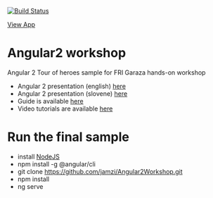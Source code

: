 [![Build Status](https://travis-ci.org/jamzi/Angular2Workshop.svg?branch=master)](https://travis-ci.org/jamzi/Angular2Workshop)
<p><a href="https://angular2workshop.firebaseapp.com/">View App</a></p>

# Angular2 workshop
Angular 2 Tour of heroes sample for FRI Garaza hands-on workshop

* Angular 2 presentation (english) [here](https://docs.google.com/presentation/d/1b_LakxG8837AF5oQTYRvpS8kE3bIryg8LwYk3i-tUhI/edit?usp=sharing)  
* Angular 2 presentation (slovene) [here](https://docs.google.com/presentation/d/1tkJnh0PmF3lZWG_AT1CGDbLAKPhQyOO2ohUUYDM5pHc/edit?usp=sharing)  
* Guide is available [here](https://github.com/jamzi/Angular2Workshop/blob/master/GETTING_STARTED.md)
* Video tutorials are available [here](https://www.youtube.com/playlist?list=PLaux2QRFlrWym9tLsDKAkl2Eo24VDTcRZ&disable_polymer=true)

# Run the final sample 
* install [NodeJS](https://nodejs.org/en/)
* npm install -g @angular/cli
* git clone https://github.com/jamzi/Angular2Workshop.git
* npm install 
* ng serve
